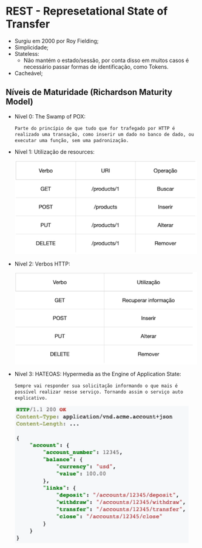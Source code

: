 # **REST - Represetational State of Transfer**

-   Surgiu em 2000 por Roy Fielding;
-   Simplicidade;
-   Stateless:
    -   Não mantém o estado/sessão, por conta disso em muitos casos é necessário passar formas de identificação, como Tokens.
-   Cacheável;

## **Níveis de Maturidade (Richardson Maturity Model)**

-   Nível 0: The Swamp of POX:

        Parte do princípio de que tudo que for trafegado por HTTP é realizado uma transação, como inserir um dado no banco de dado, ou executar uma função, sem uma padronização.

-   Nível 1: Utilização de resources:
    
    ![Rest Resources](../../assets/rest-resources.png)

-   Nível 2: Verbos HTTP:

    ![Rest Resources](../../assets/verbos-http.png)

-   Nível 3: HATEOAS: Hypermedia as the Engine of Application State:
        
        Sempre vai responder sua solicitação informando o que mais é possível realizar nesse serviço. Tornando assim o serviço auto explicativo.
        
    ![Rest Resources](../../assets/hateoas.png)
